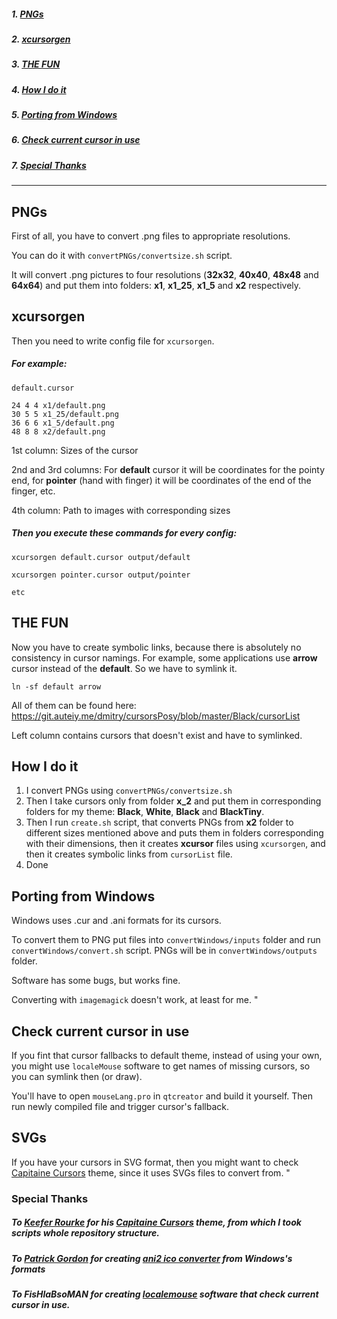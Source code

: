 ##### 1. [PNGs](#pngs)
##### 2. [xcursorgen](#xcursorgen)
##### 3. [THE FUN](#the-fun)
##### 4. [How I do it](#how-i-do-it)
##### 5. [Porting from Windows](#porting-from-windows)
##### 6. [Check current cursor in use](#check-current-cursor-in-use)
##### 7. [Special Thanks](#special-thanks)

---
<a name="pngs"></a>
##  PNGs

First of all, you have to convert .png files to appropriate resolutions. 

You can do it with `convertPNGs/convertsize.sh` script. 

It will convert .png pictures to four resolutions (**32x32**, **40x40**, **48x48** and **64x64**) and put them into folders: **x1**, **x1_25**, **x1_5** and **x2** respectively.

<a name="xcursorgen"></a>
##  xcursorgen

Then you need to write config file for `xcursorgen`.

##### For example: 

`default.cursor`

```
24 4 4 x1/default.png
30 5 5 x1_25/default.png
36 6 6 x1_5/default.png
48 8 8 x2/default.png
```

1st column: Sizes of the cursor

2nd and 3rd columns: For **default** cursor it will be coordinates for the pointy end, for **pointer** (hand with finger) it will be coordinates of the end of the finger, etc. 

4th column: Path to images with corresponding sizes 

##### Then you execute these commands for every config:

`xcursorgen default.cursor output/default`

`xcursorgen pointer.cursor output/pointer`

`etc`

<a name="the-fun"></a>
## THE FUN

Now you have to create symbolic links, because there is absolutely no consistency in cursor namings. For example, some applications use **arrow** cursor instead of the **default**. So we have to symlink it.

`ln -sf default arrow`

All of them can be found here: https://git.auteiy.me/dmitry/cursorsPosy/blob/master/Black/cursorList

Left column contains cursors that doesn't exist and have to symlinked.

<a name="how-i-do-it"></a>
## How I do it

1. I convert PNGs using `convertPNGs/convertsize.sh` 
2. Then I take cursors only from folder **x_2** and put them in corresponding folders for my theme: **Black**, **White**, **Black** and **BlackTiny**.
3. Then I run `create.sh` script, that converts PNGs from **x2** folder to different sizes mentioned above and puts them in folders corresponding with their dimensions, then it creates **xcursor** files using `xcursorgen`, and then it creates symbolic links from `cursorList` file.
4. Done

<a name="porting-from-windows"></a>
## Porting from Windows

Windows uses .cur and .ani formats for its cursors. 

To convert them to PNG put files into `convertWindows/inputs` folder and run `convertWindows/convert.sh` script. PNGs will be in `convertWindows/outputs` folder. 

Software has some bugs, but works fine. 

Converting with `imagemagick` doesn't work, at least for me.
<a name="check-current-cursor-in-use"></a>"
## Check current cursor in use
If you fint that cursor fallbacks to default theme, instead of using your own, you might use `localeMouse` software to get names of missing cursors, so you can symlink then (or draw). 

You'll have to open `mouseLang.pro` in `qtcreator` and build it yourself. Then run newly compiled file and trigger cursor's fallback. 


<a name="svgs"></a>
## SVGs

If you have your cursors in SVG format, then you might want to check [Capitaine Cursors](https://github.com/keeferrourke/capitaine-cursors) theme, since it uses SVGs files to convert from. 
<a name="special-thanks"></a>"
### Special Thanks

##### To [Keefer Rourke](https://github.com/keeferrourke) for his [Capitaine Cursors](https://github.com/keeferrourke/capitaine-cursors) theme, from which I took scripts whole repository structure.

##### To [Patrick Gordon](https://github.com/paddygord) for creating [ani2 ico converter](https://github.com/paddygord/cursor-converter/) from Windows's formats 

##### To FisHlaBsoMAN for creating [localemouse](https://bitbucket.org/group-of-coders/localemouse/src/master/) software that check current cursor in use. 
